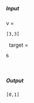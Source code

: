 ##### Input 
v = 
  ``` 
[3,3] 
``` 
 &nbsp;
target = 
  ``` 
6
```
&nbsp;

##### Output 
 ``` 
[0,1] 
``` 
 &nbsp;
